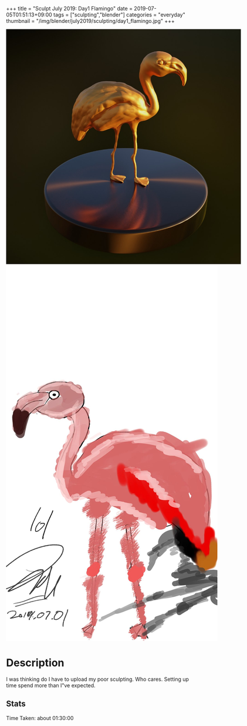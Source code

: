 +++
title = "Sculpt July 2019: Day1 Flamingo"
date = 2019-07-05T01:51:13+09:00
tags = ["sculpting","blender"]
categories = "everyday"
thumbnail = "/img/blender/july2019/sculpting/day1_flamingo.jpg"
+++

<div class="image">
<img src="/img/blender/july2019/sculpting/day1_flamingo.jpg" style="max-width: 640px;">
</div>
<div class="image">
<img src="/img/blender/july2019/drawing/day1_flamingo_conceptArt.jpg" style="max-width: 640px;">
</div>

# Description

I was thinking do I have to upload my poor sculpting. Who cares. Setting up time spend more than I"ve expected.

## Stats

Time Taken: about 01:30:00